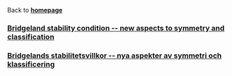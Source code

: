 Back to [**homepage**](https://wanminliu.github.io) 


### [Bridgeland stability condition -- new aspects to symmetry and classification](https://wanminliu.github.io/rs/bscen)

### [Bridgelands stabilitetsvillkor -- nya aspekter av symmetri och klassificering](https://wanminliu.github.io/rs/bscsv)




